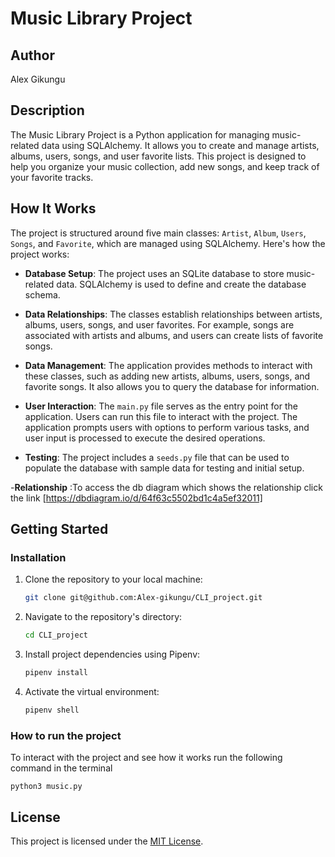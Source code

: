 # Music Library Project

## Author
Alex Gikungu

## Description
The Music Library Project is a Python application for managing music-related data using SQLAlchemy. It allows you to create and manage artists, albums, users, songs, and user favorite lists. This project is designed to help you organize your music collection, add new songs, and keep track of your favorite tracks.

## How It Works
The project is structured around five main classes: `Artist`, `Album`, `Users`, `Songs`, and `Favorite`, which are managed using SQLAlchemy. Here's how the project works:

- **Database Setup**: The project uses an SQLite database to store music-related data. SQLAlchemy is used to define and create the database schema.

- **Data Relationships**: The classes establish relationships between artists, albums, users, songs, and user favorites. For example, songs are associated with artists and albums, and users can create lists of favorite songs.

- **Data Management**: The application provides methods to interact with these classes, such as adding new artists, albums, users, songs, and favorite songs. It also allows you to query the database for information.

- **User Interaction**: The `main.py` file serves as the entry point for the application. Users can run this file to interact with the project. The application prompts users with options to perform various tasks, and user input is processed to execute the desired operations.

- **Testing**: The project includes a `seeds.py` file that can be used to populate the database with sample data for testing and initial setup.

-**Relationship** :To access the db diagram which shows the relationship click the link [https://dbdiagram.io/d/64f63c5502bd1c4a5ef32011]

## Getting Started

### Installation

1. Clone the repository to your local machine:

   ```bash
   git clone git@github.com:Alex-gikungu/CLI_project.git

2. Navigate to the repository's directory:
   
   ``` bash
   cd CLI_project


3. Install project dependencies using Pipenv:

   ``` bash
   pipenv install

4. Activate the virtual environment:
   
   ``` bash
   pipenv shell

### How to run the project 

To interact with the project and see how it works run the following command in the terminal 

    python3 music.py 


##  License 

This project is licensed under the [MIT License](LICENSE).